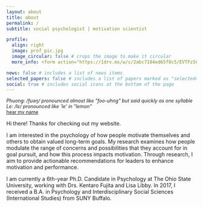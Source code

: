 ```yaml
---
layout: about
title: about
permalink: /
subtitle: social psychologist | motivation scientist

profile:
  align: right
  image: prof_pic.jpg
  image_circular: false # crops the image to make it circular
  more_info: <form action="https://1drv.ms/w/c/2abc7184ed65f8c5/EVTFz5CeVO5KlgfDZStsYeABnUNy6sOH0rwAFrVKHohAkQ?e=wuRANp" method="get" target="_blank"><button type="submit">view my CV in a new tab</button></form>

news: false # includes a list of news items
selected_papers: false # includes a list of papers marked as "selected={true}"
social: true # includes social icons at the bottom of the page
---
```


<span style="font-size:0.9em">_Phuong: /fʊəŋ/ pronounced almost like "foo-uhng" but said quickly as one syllable_</span>\
<span style="font-size:0.9em">_Le: /lɛ/ pronounced like 'le' in "lemon"_</span>\
<span style="font-size:0.9em">[hear my name](https://www.name-coach.com/phuong-le-2af2d4be-767e-4d79-a592-98b9fa0ded07)</span>

Hi there! Thanks for checking out my website.

I am interested in the psychology of how people motivate themselves and others to obtain valued long-term goals. My research examines how people modulate the range of concerns and possibilities that they account for in goal pursuit, and how this process impacts motivation. Through research, I aim to provide actionable recommendations for leaders to enhance motivation and performance.

I am currently a 6th-year Ph.D. Candidate in Psychology at The Ohio State University, working with Drs. Kentaro Fujita and Lisa Libby. In 2017, I received a B.A. in Psychology and Interdisciplinary Social Sciences (International Studies) from SUNY Buffalo. 


<!-- Write your biography here. Tell the world about yourself. Link to your favorite [subreddit](http://reddit.com). You can put a picture in, too. The code is already in, just name your picture `prof_pic.jpg` and put it in the `img/` folder.

Put your address / P.O. box / other info right below your picture. You can also disable any of these elements by editing `profile` property of the YAML header of your `_pages/about.md`. Edit `_bibliography/papers.bib` and Jekyll will render your [publications page](/al-folio/publications/) automatically.

Link to your social media connections, too. This theme is set up to use [Font Awesome icons](https://fontawesome.com/) and [Academicons](https://jpswalsh.github.io/academicons/), like the ones below. Add your Facebook, Twitter, LinkedIn, Google Scholar, or just disable all of them. -->
